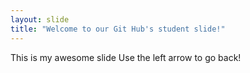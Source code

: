 ```yaml
---
layout: slide
title: "Welcome to our Git Hub's student slide!"
---
```

This is my awesome slide
Use the left arrow to go back!